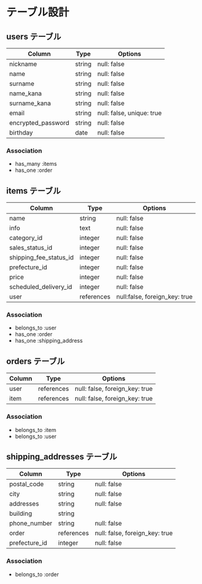 # テーブル設計

## users テーブル

| Column             | Type   | Options     |
| ------------------ | ------ | ----------- |
| nickname           | string | null: false |
| name               | string | null: false |
| surname            | string | null: false |
| name_kana          | string | null: false |
| surname_kana       | string | null: false |
| email              | string | null: false, unique: true |
| encrypted_password | string | null: false |
| birthday           | date   | null: false |



### Association

- has_many :items
- has_one :order

## items テーブル

| Column                   | Type    | Options     |
| -------------            | ------  | ----------- |
| name                     | string  | null: false|
| info                     | text | null: false |
| category_id              | integer | null: false |
| sales_status_id          | integer | null: false |
| shipping_fee_status_id   | integer | null: false |
| prefecture_id            | integer | null: false |
| price                    | integer | null: false |
| scheduled_delivery_id    | integer | null: false |
| user                     | references |null:false, foreign_key: true |




### Association

- belongs_to :user
- has_one :order
- has_one :shipping_address

## orders テーブル

| Column | Type       | Options                        |
| ------ | ---------- | ------------------------------ |
| user   | references | null: false, foreign_key: true |
| item   | references | null: false, foreign_key: true |


### Association

- belongs_to :item
- belongs_to :user



## shipping_addresses テーブル

| Column | Type       | Options                        |
| ------ | ---------- | ------------------------------ |
| postal_code   | string | null: false  |
| city   | string | null: false  |
| addresses   | string | null: false  |
| building   | string |   |
| phone_number   | string | null: false  |
| order   | references | null: false, foreign_key: true |
| prefecture_id         | integer | null: false |


### Association

- belongs_to :order

